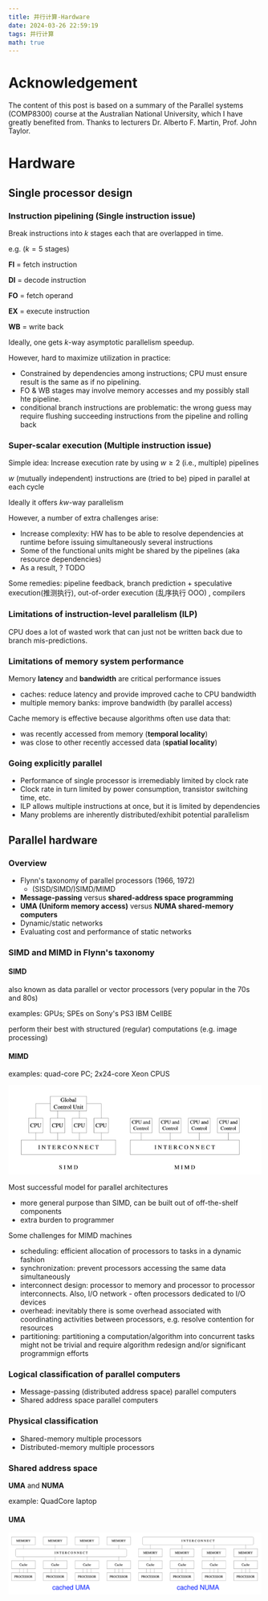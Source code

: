 ```yaml
---
title: 并行计算-Hardware
date: 2024-03-26 22:59:19
tags: 并行计算
math: true
---
```

# Acknowledgement

The content of this post is based on a summary of the Parallel systems (COMP8300) course at the Australian National University, which I have greatly benefited from. Thanks to lecturers Dr. Alberto F. Martin, Prof. John Taylor.


# Hardware
## Single processor design
### Instruction pipelining (Single instruction issue)
Break instructions into $k$ stages each that are overlapped in time.

e.g. ($k = 5$ stages)

**FI** = fetch instruction

**DI** = decode instruction

**FO** = fetch operand

**EX** = execute instruction

**WB** = write back


Ideally, one gets $k$-way asymptotic parallelism speedup.

However, hard to maximize utilization in practice:
- Constrained by dependencies among instructions; CPU must ensure result is the same as if no pipelining.
- FO & WB stages may involve memory accesses and my possibly stall hte pipeline.
- conditional branch instructions are problematic: the wrong guess may require flushing succeeding instructions from the pipeline and rolling back
  
### Super-scalar execution (Multiple instruction issue)

Simple idea: Increase execution rate by using $w\ge2$ (i.e., multiple) pipelines

$w$ (mutually independent) instructions are (tried to be) piped in parallel at each cycle

Ideally it offers $kw$-way parallelism

However, a number of extra challenges arise:
- Increase complexity: HW has to be able to resolve dependencies at runtime before issuing simultaneously several instructions
- Some of the functional units might be shared by the pipelines (aka resource dependencies)
- As a result, ? TODO

Some remedies: pipeline feedback, branch prediction + speculative execution(推测执行), out-of-order execution (乱序执行 OOO) , compilers

### Limitations of instruction-level parallelism (ILP)
CPU does a lot of wasted work that can just not be written back due to branch mis-predictions.

### Limitations of memory system performance

Memory **latency** and **bandwidth** are critical performance issues
- caches: reduce latency and provide improved cache to CPU bandwidth
- multiple memory banks: improve bandwidth (by parallel access)

Cache memory is effective because algorithms often use data that:
- was recently accessed from memory (**temporal locality**)
- was close to other recently accessed data (**spatial locality**)

### Going explicitly parallel
- Performance of single processor is irremediably limited by clock rate
- Clock rate in turn limited by power consumption, transistor switching time, etc.
- ILP allows multiple instructions at once, but it is limited by dependencies
- Many problems are inherently distributed/exhibit potential parallelism

## Parallel hardware
### Overview
- Flynn's taxonomy of parallel processors (1966, 1972)
  - (SISD/SIMD/)SIMD/MIMD
- **Message-passing** versus **shared-address space programming**
- **UMA (Uniform memory access)** versus **NUMA shared-memory computers**
- Dynamic/static networks
- Evaluating cost and performance of static networks
  
### SIMD and MIMD in Flynn's taxonomy
#### SIMD
also known as data parallel or vector processors (very popular in the 70s and 80s)

examples: GPUs; SPEs on Sony's PS3 IBM CellBE

perform their best with structured (regular) computations (e.g. image processing)

#### MIMD

examples: quad-core PC; 2x24-core Xeon CPUS

![SIMD and MIMD](/img/parallel/SIMD_MIMD.png)

Most successful model for parallel architectures
- more general purpose than SIMD, can be built out of off-the-shelf components
- extra burden to programmer

Some challenges for MIMD machines
- scheduling: efficient allocation of processors to tasks in a dynamic fashion
- synchronization: prevent processors accessing the same data simultaneously
- interconnect design: processor to memory and processor to processor interconnects. Also, I/O network - often processors dedicated to I/O devices
- overhead: inevitably there is some overhead associated with coordinating activities between processors, e.g. resolve contention for resources
- partitioning: partitioning a computation/algorithm into concurrent tasks might not be trivial and require algorithm redesign and/or significant programmign efforts

### Logical classification of parallel computers
- Message-passing (distributed address space) parallel computers
- Shared address space parallel computers

### Physical classification
- Shared-memory multiple processors
- Distributed-memory multiple processors

### Shared address space
**UMA** and **NUMA**

example: QuadCore laptop

#### UMA

![UMA and NUMA](/img/parallel/UMA_NUMA.png)
